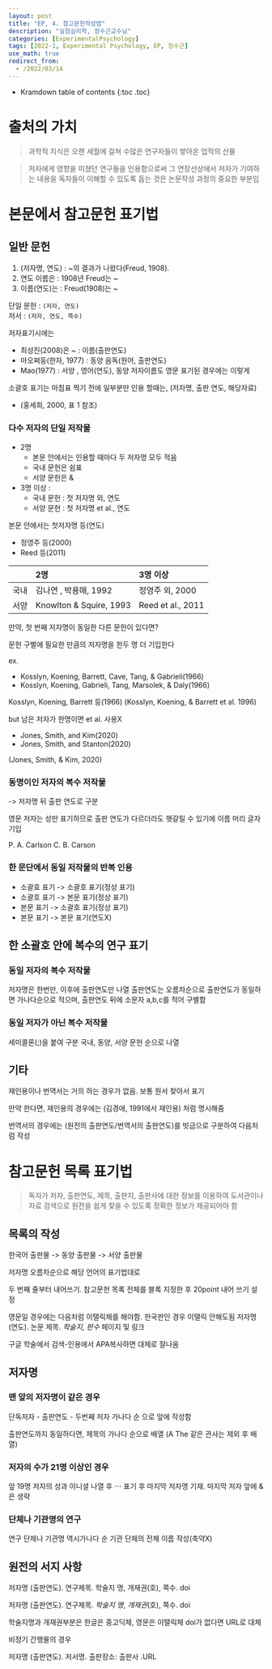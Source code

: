 ```yaml
---
layout: post
title: "EP, 4. 참고문헌작성법"
description: "실험심리학, 정수근교수님"
categories: [ExperimentalPsychology]
tags: [2022-1, Experimental Psychology, EP, 정수근]
use_math: true
redirect_from:
  - /2022/03/14
---
```


* Kramdown table of contents
{:toc .toc}

# 출처의 가치

> 과학적 지식은 오랜 세월에 걸쳐 수많은 연구자들이 쌓아온 업적의 산물

> 저자에게 영향을 미쳤던 연구들을 인용함으로써 그 연장선상에서
저자가 기여하는 내용을 독자들이 이해할 수 있도록 돕는 것은 논문작성
과정의 중요한 부분임

# 본문에서 참고문헌 표기법

## 일반 문헌

1. (저자명, 연도) : ~의 결과가 나왔다(Freud, 1908).
2. 연도 이름은 : 1908년 Freud는 ~
3. 이름(연도)는 : Freud(1908)는 ~


단일 문헌 : `(저자, 연도)`    
저서 : `(저자, 연도, 쪽수)`

저자표기시에는
- 최성진(2008)은 ~ : 이름(출판연도)
- 마오쩌둥(한자, 1977) : 동양 음독(원어, 출판연도) 
- Mao(1977) : 서양 , 영어(연도), 동양 저자이름도 영문 표기된 경우에는 이렇게

소괄호 표기는 마침표 찍기 전에
일부분만 인용 할때는, (저자명, 출판 연도, 해당자료)
- (홍세희, 2000, 표 1 참조)

### 다수 저자의 단일 저작물

- 2명
  - 본문 안에서는 인용할 때마다 두 저자명 모두 적음
  - 국내 문헌은 쉼표
  - 서양 문헌은 &
- 3명 이상 :
  - 국내 문헌 : 첫 저자명 외, 연도
  - 서양 문헌 : 첫 저자명 et al., 연도
  

본문 안에서는 첫저자명 등(연도)
- 정영주 등(2000)
- Reed 등(2011)

|| 2명 | 3명 이상 |
|:---|:----|:----------|
| 국내 | 김나연 , 박용매, 1992 | 정영주 외, 2000 | 
| 서양 | Knowlton & Squire, 1993 | Reed et al., 2011 | 


만약, 첫 번째 저자명이 동일한 다른 문헌이 있다면?

문헌 구별에 필요한 만큼의 저자명을 한두 명 더 기입한다

ex. 
- Kosslyn, Koening, Barrett, Cave, Tang, & Gabrieli(1966)
- Kosslyn, Koening, Gabrieli, Tang, Marsolek, & Daly(1966)

Kosslyn, Koening, Barrett 등(1966)
(Kosslyn, Koening, & Barrett et al. 1996)

but 남은 저자가 한명이면 et al. 사용X

- Jones, Smith, and Kim(2020)
- Jones, Smith, and Stanton(2020)

(Jones, Smith, & Kim, 2020)

### 동명이인 저자의 복수 저작물

-> 저자명 뒤 출판 연도로 구분

영문 저자는 성만 표기하므로 출판 연도가 다르더라도 헷갈릴 수 있기에
이름 머리 글자 기입

P. A. Carlson   C. B. Carson

### 한 문단에서 동일 저작물의 반복 인용

- 소괄효 표기 -> 소괄호 표기(정상 표기)
- 소괄호 표기 -> 본문 표기(정상 표기)
- 본문 표기 -> 소괄호 표기(정상 표기)
- 본문 표기 -> 본문 표기(연도X)

## 한 소괄호 안에 복수의 연구 표기

### 동일 저자의 복수 저작물

저자명은 한번만, 이후에 출판연도만 나열
출판연도는 오름차순으로
출판연도가 동일하면 가나다순으로 적으며, 출판연도 뒤에 소문자 a,b,c를 적어 구별함

### 동일 저자가 아닌 복수 저작물

세미콜론(;)을 붙여 구분
국내, 동양, 서양 문헌 순으로 나열

## 기타

재인용이나 번역서는 거의 하는 경우가 없음. 보통 원서 찾아서 표기

만약 한다면, 재인용의 경우에는 (김경애, 1991에서 재인용) 처럼 명시해줌

번역서의 경우에는 (원전의 출판연도/번역서의 출판연도)를 빗금으로 구분하여 다음처럼 작성


# 참고문헌 목록 표기법

> 독자가 저자, 출판연도, 제목, 출판지, 출판사에 대한 정보를 이용하여 도서관이나 자료 검색으로 <red>원전을 쉽게 찾을 수 있도록</red> 정확한 정보가 제공되어야 함

## 목록의 작성

한국어 출판물 -> 동양 출판물 -> 서양 출판물

저자명 오름차순으로 해당 언어의 표기법대로


두 번째 줄부터 내어쓰기.
참고문헌 목록 전체를 블록 지정한 후 20point 내어 쓰기 설정

영문일 경우에는 다음처럼 이탤릭체를 해야함. 한국판인 경우 이탤릭 안해도됨
저자명(연도). 논문 제목. _학술지_, _판수_ 페이지 및 링크


구글 학술에서 검색-인용에서 APA복사하면 대체로 잘나옴



## 저자명



### 맨 앞의 저자명이 같은 경우

단독저자 - 출판연도 - 두번째 저자 가나다 순
으로 앞에 작성함

출판연도까지 동일하다면, 제목의 가나다 순으로 배열 (A The 같은 관사는 제외 후 배열)

### 저자의 수가 21명 이상인 경우

앞 19명 저자의 성과 이니셜 나열 후 $\cdots$ 표기 후 마지막 저자명 기재. 
마지막 저자 앞에 &은 생략

### 단체나 기관명의 연구

연구 단체나 기관명 역시가나다 순
기관 단체의 전체 이름 작성(축약X)

## 원전의 서지 사항

저자명 (출판연도). 연구제목. 학술지 명, 개재권(호), 쪽수. doi

저자명 (출판연도). 연구제목. _학술지 명_, _개재권_(호), 쪽수. doi

학술지명과 개재권부분은 한글은 중고딕체, 영문은 이탤릭체
doi가 없다면 URL로 대체

비정기 간행물의 경우

저자명 (출판연도). 저서명. 출판장소: 출판사 .URL
